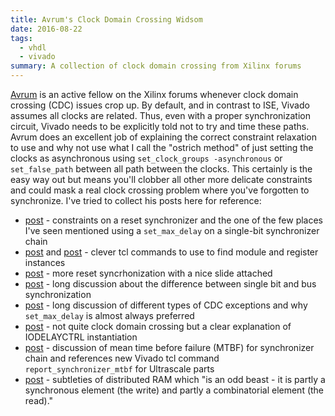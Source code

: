 ```yaml
---
title: Avrum's Clock Domain Crossing Widsom
date: 2016-08-22
tags:
  - vhdl
  - vivado
summary: A collection of clock domain crossing from Xilinx forums
---
```


[Avrum](https://forums.xilinx.com/t5/user/viewprofilepage/user-id/7227) is an
active fellow on the Xilinx forums whenever clock domain crossing (CDC) issues
crop up. By default, and in contrast to ISE, Vivado assumes all clocks are
related. Thus, even with a proper synchronization circuit, Vivado needs to be
explicitly told not to try and time these paths. Avrum does an excellent job of
explaining the correct constraint relaxation to use and why not use what I call
the  "ostrich method" of just setting the clocks as asynchronous using
`set_clock_groups -asynchronous` or `set_false_path` between all path between
the clocks. This certainly is the easy way out but means you'll clobber all
other more delicate constraints and could mask a real clock crossing problem
where you've forgotten to synchronize.  I've tried to collect his posts here for
reference:

* [post](https://forums.xilinx.com/t5/Timing-Analysis/set-false-path/m-p/638630/highlight/true#M8189) - constraints on a reset synchronizer and the one of the few places I've seen mentioned using a `set_max_delay` on a single-bit synchronizer chain
* [post](https://forums.xilinx.com/t5/Timing-Analysis/Setting-ASYNC-REG-in-VHDL-for-Two-Flop-Synchronizer/m-p/701415/highlight/true#M9905) and [post](https://forums.xilinx.com/t5/Timing-Analysis/Setting-ASYNC-REG-in-VHDL-for-Two-Flop-Synchronizer/m-p/701603/highlight/true#M9917) - clever tcl commands to use to find module and register instances
* [post](https://forums.xilinx.com/t5/Timing-Analysis/What-does-quot-set-false-path-through-quot-do/m-p/397541/highlight/true#M5250) - more reset syncrhonization with a nice slide attached
* [post](https://forums.xilinx.com/t5/Vivado-TCL-Community/How-to-set-timing-constraint-in-this-case/m-p/510771/highlight/true#M2049) - long discussion about the difference between single bit and bus synchronization
* [post](https://forums.xilinx.com/t5/Timing-Analysis/Timing-Failure-MCMM-with-multiple-outputs/m-p/563460/highlight/true#M7580) -  long discussion of different types of CDC exceptions and why `set_max_delay` is almost always preferred
* [post](https://forums.xilinx.com/t5/Virtex-Family-FPGAs/idelayctrl-with-iodelay-group-example/m-p/320797/highlight/true#M16569) - not quite clock domain crossing but a clear explanation of IODELAYCTRL instantiation
* [post](https://forums.xilinx.com/t5/Virtex-Family-FPGAs/MTBF-equation-factors-for-Metastability-synchronizers-slack/m-p/536955/highlight/true#M20024) - discussion of mean time before failure (MTBF) for synchronizer chain and references new Vivado tcl command `report_synchronizer_mtbf` for Ultrascale parts
* [post](https://forums.xilinx.com/t5/Timing-Analysis/distributed-RAM-timing-errror-on-read/m-p/474298/highlight/true#M6206) - subtleties of distributed RAM which "is an odd beast - it is partly a synchronous element (the write) and partly a combinatorial element (the read)."
